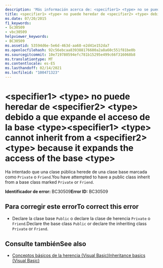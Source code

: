 ```yaml
---
description: 'Más información acerca de: <specifier1> <type> no se puede heredar de un <specifier2> <type> porque expande el acceso de la base <type>'
title: <specifier1> <type> no puede heredar de <specifier2> <type> debido a que expande el acceso de la base <type>
ms.date: 07/20/2015
f1_keywords:
- bc30509
- vbc30509
helpviewer_keywords:
- BC30509
ms.assetid: 53594d6e-5e6d-463d-aa68-e2d41e152da7
ms.openlocfilehash: 92c56ebcaa839388176600a2a8a60c551f81be0b
ms.sourcegitcommit: 10e719780594efc781b15295e499c66f316068b8
ms.translationtype: MT
ms.contentlocale: es-ES
ms.lasthandoff: 02/14/2021
ms.locfileid: "100471323"
---
```

# <a name="specifier1-type-cannot-inherit-from-a-specifier2-type-because-it-expands-the-access-of-the-base-type"></a><span data-ttu-id="046ca-103">\<specifier1> \<type> no puede heredar de \<specifier2> \<type> debido a que expande el acceso de la base \<type></span><span class="sxs-lookup"><span data-stu-id="046ca-103">\<specifier1> \<type> cannot inherit from a \<specifier2> \<type> because it expands the access of the base \<type></span></span>

<span data-ttu-id="046ca-104">Ha intentado que una clase pública herede de una clase base marcada como `Private` o `Friend`.</span><span class="sxs-lookup"><span data-stu-id="046ca-104">You have attempted to have a public class inherit from a base class marked `Private` or `Friend`.</span></span>  
  
 <span data-ttu-id="046ca-105">**Identificador de error:** BC30509</span><span class="sxs-lookup"><span data-stu-id="046ca-105">**Error ID:** BC30509</span></span>  
  
## <a name="to-correct-this-error"></a><span data-ttu-id="046ca-106">Para corregir este error</span><span class="sxs-lookup"><span data-stu-id="046ca-106">To correct this error</span></span>  
  
- <span data-ttu-id="046ca-107">Declare la clase base `Public` o declare la clase de herencia `Private` o `Friend`.</span><span class="sxs-lookup"><span data-stu-id="046ca-107">Declare the base class `Public` or declare the inheriting class `Private` or `Friend`.</span></span>  
  
## <a name="see-also"></a><span data-ttu-id="046ca-108">Consulte también</span><span class="sxs-lookup"><span data-stu-id="046ca-108">See also</span></span>

- [<span data-ttu-id="046ca-109">Conceptos básicos de la herencia (Visual Basic)</span><span class="sxs-lookup"><span data-stu-id="046ca-109">Inheritance basics (Visual Basic)</span></span>](../programming-guide/language-features/objects-and-classes/inheritance-basics.md)
